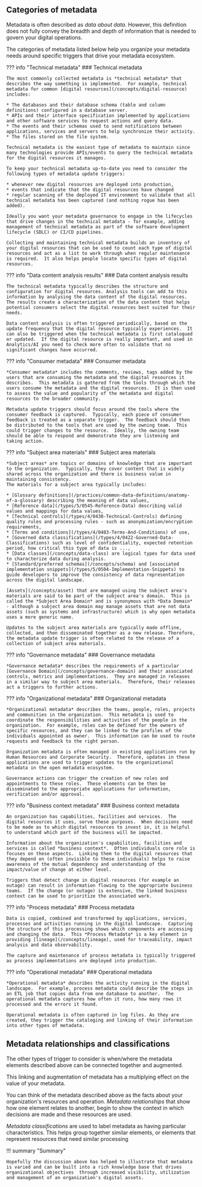 <!-- SPDX-License-Identifier: CC-BY-4.0 -->
<!-- Copyright Contributors to the ODPi Egeria project 2020. -->


## Categories of metadata

Metadata is often described as *data about data*.  However, this definition does not fully convey the breadth and depth of information that is needed to govern your digital operations.

The categories of metadata listed below help you organize your metadata needs around specific triggers that drive your metadata ecosystem.

??? info "Technical metadata"
    ### Technical metadata

    The most commonly collected metadata is *technical metadata* that describes the way something is implemented.  For example, technical metadata for common [digital resources](/concepts/digital-resource) includes:
    
    * The databases and their database schema (table and column definitions) configured in a database server.
    * APIs and their interface specification implemented by applications and other software services to request actions and query data.
    * The events and their schemas used to send notifications between applications, services and servers to help synchronize their activity.
    * The files stored on the file system.
    
    Technical metadata is the easiest type of metadata to maintain since many technologies provide APIs/events to query the technical metadata for the digital resources it manages.
    
    To keep your technical metadata up-to-date you need to consider the following types of metadata update triggers:
    
    * whenever new digital resources are deployed into production, 
    * events that indicate that the digital resources have changed
    * regular scanning of the deployed IT environment to validate that all technical metadata has been captured (and nothing rogue has been added).
    
    Ideally you want your metadata governance to engage in the lifecycles that drive changes in the technical metadata - for example, adding management of technical metadata as part of the software development lifecycle (SDLC) or CI/CD pipelines.
    
    Collecting and maintaining technical metadata builds an inventory of your digital resources that can be used to count each type of digital resources and act as a list to work through when regular maintenance is required.  It also helps people locate specific types of digital resources.
    
??? info "Data content analysis results"
    ### Data content analysis results
    
    The technical metadata typically describes the structure and configuration for digital resources. Analysis tools can add to this information by analysing the data content of the digital resources. The results create a characterization of the data content that helps potential consumers select the digital resources best suited for their needs.
    
    Data content analysis is often triggered periodically, based on the update frequency that the digital resource typically experiences.  It can also be triggered when the technical metadata is first catalogued or updated.  If the digital resource is really important, and used in Analytics/AI you need to check more often to validate that no significant changes have occurred.
    
??? info "Consumer metadata"
    ### Consumer metadata
    
    *Consumer metadata* includes the comments, reviews, tags added by the users that are consuming the metadata and the digital resources it describes.  This metadata is gathered from the tools through which the users consume the metadata and the digital resources.  It is then used to assess the value and popularity of the metadata and digital resources to the broader community.
    
    Metadata update triggers should focus around the tools where the consumer feedback is captured.  Typically, each piece of consumer feedback is treated as a separate trigger.  The feedback should then be distributed to the tools that are used by the owning team.  This could trigger changes to the resource.  Ideally, the owning team should be able to respond and demonstrate they are listening and taking action.

??? info "Subject area materials"
    ### Subject area materials
    
    *Subject areas* are topics or domains of knowledge that are important to the organization.  Typically, they cover content that is widely shared across the organization and there is business value in maintaining consistency.
    The materials for a subject area typically includes:
    
    * [Glossary definitions](/practices/common-data-definitions/anatomy-of-a-glossary) describing the meaning of data values, 
    * [Reference data](/types/5/0545-Reference-Data) describing valid values and mappings for data values,
    * [Technical controls](/types/4/0430-Technical-Controls) defining quality rules and processing rules - such as anonymization/encryption requirements, 
    * [Terms and conditions](/types/4/0483-Terms-And-Conditions) of use,
    * [Governed data classifications](/types/4/0422-Governed-Data-Classifications) such as level of confidentiality, expected retention period, how critical this type of data is ...,
    * [Data classes](/concepts/data-class) are logical types for data used to characterize data during analysis.
    * [Standard/preferred schemas](/concepts/schema) and [associated implementation snippets](/types/5/0504-Implementation-Snippets) to guide developers to improve the consistency of data representation across the digital landscape.
    
    [Assets](/concepts/asset) that are managed using the subject area's materials are said to be part of the subject area's domain.  This is called the *Subject Area Domain* and is synonymous with *Data Domain* - although a subject area domain may manage assets that are not data assets (such as systems and infrastructure) which is why open metadata uses a more generic name.
    
    Updates to the subject area materials are typically made offline, collected, and then disseminated together as a new release. Therefore, the metadata update trigger is often related to the release of a collection of subject area materials.
    
??? info "Governance metadata"
    ### Governance metadata
    
    *Governance metadata* describes the requirements of a particular [Governance Domain](/concepts/governance-domain) and their associated controls, metrics and implementations.  They are managed in releases in a similar way to subject area materials.  Therefore, their releases act a triggers to further actions. 
    
??? info "Organizational metadata"
    ### Organizational metadata

    *Organizational metadata* describes the teams, people, roles, projects and communities in the organization.  This metadata is used to coordinate the responsibilities and activities of the people in the organization.  For example, roles can be defined for the owners of specific resources, and they can be linked to the profiles of the individuals appointed as owner.  This information can be used to route requests and feedback to the right person.
    
    Organization metadata is often managed in existing applications run by Human Resources and Corporate Security.  Therefore, updates in these applications are used to trigger updates to the organizational metadata in the open metadata ecosystem.
    
    Governance actions can trigger the creation of new roles and appointments to these roles.  These elements can be then be disseminated to the appropriate applications for information, verification and/or approval.
    
??? info "Business context metadata"
    ### Business context metadata
    
    An organization has capabilities, facilities and services.  The digital resources it uses, serve these purposes.  When decisions need to be made as to which digital resources to invest in, it is helpful to understand which part of the business will be impacted.
    
    Information about the organization's capabilities, facilities and services is called *business context*.  Often individuals core role is focuses on these aspects.  Linking them to the digital resources that they depend on (often invisible to these individuals) helps to raise awareness of the mutual dependency and understanding of the impact/value of change at either level.
    
    Triggers that detect change in digital resources (for example an outage) can result in information flowing to the appropriate business teams.  If the change (or outage) is extensive, the linked business context can be used to prioritize the associated work.
    
??? info "Process metadata"
    ### Process metadata

    Data is copied, combined and transformed by applications, services, processes and activities running in the digital landscape.  Capturing the structure of this processing shows which components are accessing and changing the data.  This *Process Metadata* is a key element in providing [lineage](/concepts/lineage), used for traceability, impact analysis and data observability.
    
    The capture and maintenance of process metadata is typically triggered as process implementations are deployed into production.
    
??? info "Operational metadata"
    ### Operational metadata
    
    *Operational metadata* describes the activity running in the digital landscape.  For example, process metadata could describe the steps in an ETL job that copies data from one database to another.  The operational metadata captures how often it runs, how many rows it processed and the errors it found.
    
    Operational metadata is often captured in log files. As they are created, they trigger the cataloging and linking of their information into other types of metadata.
    
## Metadata relationships and classifications

The other types of trigger to consider is when/where the metadata elements described above can be connected together and augmented.

This linking and augmentation of metadata has a multiplying effect on the value of your metadata.  

You can think of the metadata described above as the facts about your organization's resources and operation.  *Metadata relationships* that show how one element relates to another, begin to show the context in which decisions are made and these resources are used.

*Metadata classifications* are used to label metadata as having particular characteristics.  This helps group together similar elements, or elements that represent resources that need similar processing

!!! summary "Summary"

    Hopefully the discussion above has helped to illustrate that metadata is varied and can be built into a rich knowledge base that drives organizational objectives  through increased visibility, utilization and management of an organization's digital assets.


